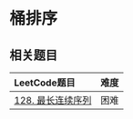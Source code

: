 # 桶排序



## 相关题目

|LeetCode题目                                 | 难度  |
|:--------------------------------------------|:-----:|
[128. 最长连续序列](../leetcode/128/readme.md) | 困难